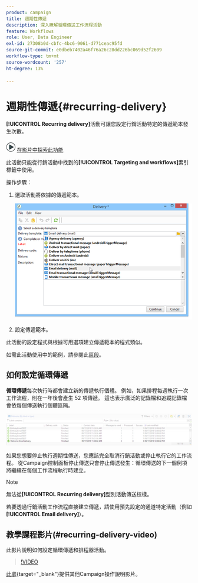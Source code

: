 ```yaml
---
product: campaign
title: 週期性傳遞
description: 深入瞭解循環傳送工作流程活動
feature: Workflows
role: User, Data Engineer
exl-id: 27308b0d-cbfc-4bc6-9061-d771ceac95fd
source-git-commit: e0dbeb7402a46f76a26c28dd226bc069d52f2609
workflow-type: tm+mt
source-wordcount: '257'
ht-degree: 13%

---
```


# 週期性傳遞{#recurring-delivery}



**[!UICONTROL Recurring delivery]**&#x200B;活動可讓您設定行銷活動特定的傳遞範本發生次數。

![](assets/do-not-localize/how-to-video.png) [在影片中探索此功能](#recurring-delivery-video)

此活動只能從行銷活動中找到的&#x200B;**[!UICONTROL Targeting and workflows]**&#x200B;索引標籤中使用。

操作步驟：

1. 選取活動將依據的傳遞範本。

   ![](assets/recurring_delivery_001.png)

1. 設定傳遞範本。

此活動的設定程式與根據可用選項建立傳遞範本的程式類似。

如需此活動使用中的範例，請參閱此[區段](send-a-birthday-email.md#creating-a-recurring-delivery-in-a-targeting-workflow)。

## 如何設定循環傳遞

**循環傳遞**&#x200B;每次執行時都會建立新的傳遞執行個體。 例如，如果排程每週執行一次工作流程，則在一年後會產生 52 項傳遞。 這也表示廣泛的記錄檔和追蹤記錄檔會依每個傳送執行個體區隔。

![循環傳遞](assets/delivery_recurring.jpg)

如果您想要停止執行週期性傳送，您應該完全取消行銷活動或停止執行它的工作流程。 從Campaign控制面板停止傳送只會停止傳送發生：循環傳送的下一個例項將繼續在每個工作流程執行時建立。

>[!NOTE]
>
>無法從&#x200B;**[!UICONTROL Recurring delivery]**&#x200B;型別活動傳送校樣。
> 
>若要透過行銷活動工作流程直接建立傳遞，請使用預先設定的通道特定活動（例如&#x200B;**[!UICONTROL Email delivery]**）。

## 教學課程影片(#recurring-delivery-video)

此影片說明如何設定循環傳遞和排程器活動。

>[!VIDEO](https://video.tv.adobe.com/v/25040?quality=12)

[此處](https://experienceleague.adobe.com/docs/campaign-learn/tutorials/getting-started/introduction-to-adobe-campaign.html?lang=zh-Hant){target="_blank"}提供其他Campaign操作說明影片。
